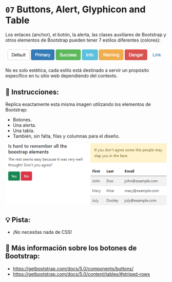 # `07` Buttons, Alert, Glyphicon and Table

Los enlaces (anchor), el botón, la alerta, las clases auxiliares de Bootstrap y otros elementos de Bootstrap pueden tener 7 estilos diferentes (colores):

![Example Image](../../.learn/assets/1509928954908_13250fe20b6f2ee9e37d18053e1a56fa.png?raw=true)

No es solo estética, cada estilo está destinado a servir un propósito específico en tu sitio web dependiendo del contexto.


## 📝 Instrucciones:

Replica exactamente esta misma imagen utilizando los elementos de Bootstrap: 

- Botones.
- Una alerta.
- Una tabla.
- También, sin falta, filas y columnas para el diseño.

![Example Image](../../.learn/assets/1509928996281_e5796b115653b0ecb1028ad585b7ff8b.png?raw=true)

## 💡 Pista:

+ ¡No necesitas nada de CSS!

## 🔎 Más información sobre los botones de Bootstrap:

- https://getbootstrap.com/docs/5.0/components/buttons/
- https://getbootstrap.com/docs/5.0/content/tables/#striped-rows
